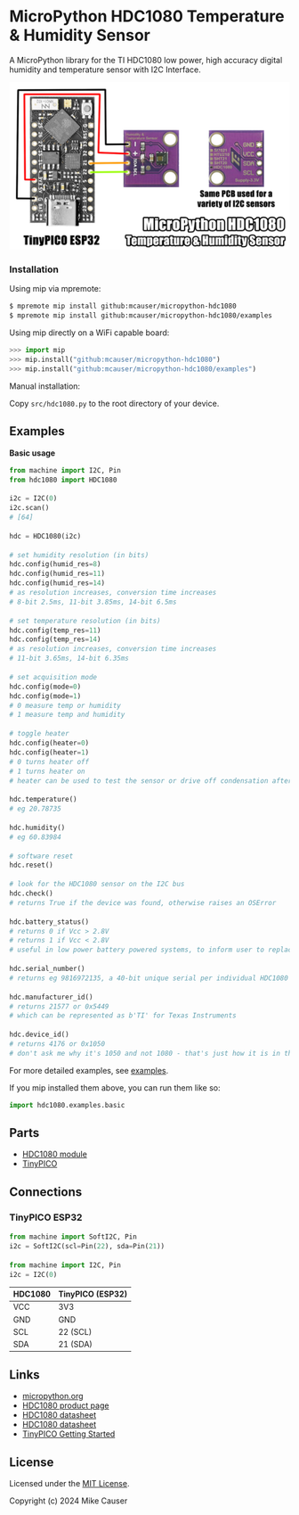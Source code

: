 # MicroPython HDC1080 Temperature & Humidity Sensor

A MicroPython library for the TI HDC1080 low power, high accuracy digital humidity and temperature sensor with I2C Interface.

![demo](docs/hdc1080.jpg)

### Installation

Using mip via mpremote:

```bash
$ mpremote mip install github:mcauser/micropython-hdc1080
$ mpremote mip install github:mcauser/micropython-hdc1080/examples
```

Using mip directly on a WiFi capable board:

```python
>>> import mip
>>> mip.install("github:mcauser/micropython-hdc1080")
>>> mip.install("github:mcauser/micropython-hdc1080/examples")
```

Manual installation:

Copy `src/hdc1080.py` to the root directory of your device.

## Examples

**Basic usage**

```python
from machine import I2C, Pin
from hdc1080 import HDC1080

i2c = I2C(0)
i2c.scan()
# [64]

hdc = HDC1080(i2c)

# set humidity resolution (in bits)
hdc.config(humid_res=8)
hdc.config(humid_res=11)
hdc.config(humid_res=14)
# as resolution increases, conversion time increases
# 8-bit 2.5ms, 11-bit 3.85ms, 14-bit 6.5ms

# set temperature resolution (in bits)
hdc.config(temp_res=11)
hdc.config(temp_res=14)
# as resolution increases, conversion time increases
# 11-bit 3.65ms, 14-bit 6.35ms

# set acquisition mode
hdc.config(mode=0)
hdc.config(mode=1)
# 0 measure temp or humidity
# 1 measure temp and humidity

# toggle heater
hdc.config(heater=0)
hdc.config(heater=1)
# 0 turns heater off
# 1 turns heater on
# heater can be used to test the sensor or drive off condensation after long exposure to high humidity

hdc.temperature()
# eg 20.78735

hdc.humidity()
# eg 60.83984

# software reset
hdc.reset()

# look for the HDC1080 sensor on the I2C bus
hdc.check()
# returns True if the device was found, otherwise raises an OSError

hdc.battery_status()
# returns 0 if Vcc > 2.8V
# returns 1 if Vcc < 2.8V
# useful in low power battery powered systems, to inform user to replace batteries

hdc.serial_number()
# returns eg 9816972135, a 40-bit unique serial per individual HDC1080

hdc.manufacturer_id()
# returns 21577 or 0x5449
# which can be represented as b'TI' for Texas Instruments

hdc.device_id()
# returns 4176 or 0x1050
# don't ask me why it's 1050 and not 1080 - that's just how it is in the datasheet
```

For more detailed examples, see [examples](/examples).

If you mip installed them above, you can run them like so:

```python
import hdc1080.examples.basic
```

## Parts

* [HDC1080 module](https://s.click.aliexpress.com/e/_DBqFmVn)
* [TinyPICO](https://www.tinypico.com/)

## Connections

### TinyPICO ESP32

```python
from machine import SoftI2C, Pin
i2c = SoftI2C(scl=Pin(22), sda=Pin(21))

from machine import I2C, Pin
i2c = I2C(0)
```

HDC1080 | TinyPICO (ESP32)
------- | ----------------
VCC     | 3V3
GND     | GND
SCL     | 22 (SCL)
SDA     | 21 (SDA)

## Links

* [micropython.org](http://micropython.org)
* [HDC1080 product page](https://www.ti.com/product/HDC1080)
* [HDC1080 datasheet](docs/hdc1080.pdf)
* [HDC1080 datasheet](https://www.ti.com/lit/ds/symlink/hdc1080.pdf)
* [TinyPICO Getting Started](https://www.tinypico.com/gettingstarted)

## License

Licensed under the [MIT License](http://opensource.org/licenses/MIT).

Copyright (c) 2024 Mike Causer
